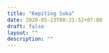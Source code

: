 ```yaml
---
title: "Kepiting Soka"
date: 2020-05-23T00:21:52+07:00
draft: false
layout: ""
description: ""
---
```


